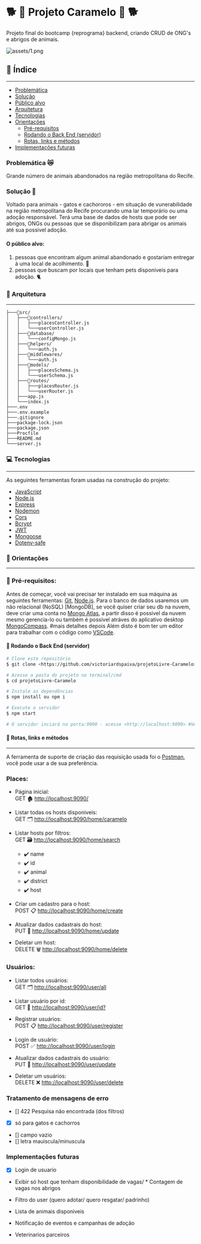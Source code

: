 # 🐕 🍬 Projeto Caramelo 🍬 🐕
Projeto final do bootcamp {reprograma} backend, criando CRUD de ONG's e abrigos de animais.

![assets/1.png](assets/1.png)


## 📑 Índice
---

   - [Problemática](#-arquitetura)
   - [Solução](#-arquitetura)
   - [Público alvo](#-arquitetura)
   - [Arquitetura](#-arquitetura)
   - [Tecnologias](#-tecnologias)
   - [Orientações](#-orientações)
      - [Pré-requisitos](#-pré-requisitos)
      - [Rodando o Back End (servidor)](#-rodando-o-back-end-servidor)
      - [Rotas, links e métodos](#--rotas-links-e-métodos)
   - [Implementações futuras](#-orientações)


### Problemática 😿
Grande número de animais abandonados na região metropolitana do Recife.

### Solução 🐶
Voltado para animais - gatos e cachororos - em situação de vunerabilidade na região metropolitana do Recife procurando uma lar temporário ou uma adoção responsável.
Terá uma base de dados de hosts que pode ser abrigos, ONGs ou pessoas que se disponibilizam para abrigar os animais até sua possivel adoção.

#### O público alvo: 
1) pessoas que encontram algum animal abandonado e gostariam entregar à uma local de acolhimento. 🏡
2) pessoas que buscam por locais que tenham pets disponiveis para adoção. 🐈

### 🧱 Arquitetura
---
```
├───📂src/
│   ├───📂controllers/
│   │   ├───placesController.js
│   │   └───userController.js
│   ├───📂database/
│   │   └───configMongo.js
│   ├───📂helpers/
│   │   └───auth.js
│   ├───📂middlewares/
│   │   └───auth.js
│   ├───📂models/
│   │   ├───placesSchema.js
│   │   └───userSchema.js
│   ├───📂routes/
│   │   ├───placesRouter.js
│   │   └───userRouter.js
│   ├───app.js 
│   └───index.js
├───.env
├───.env.example
├───.gitignore
├───package-lock.json
├───package.json
├───Procfile
├───README.md
└───server.js
```

### 💻 Tecnologias
---
As seguintes ferramentas foram usadas na construção do projeto:

- [JavaScript](https://www.javascript.com/)
- [Node.js](https://nodejs.org/en/)
- [Express](https://expressjs.com/pt-br/)
- [Nodemon](https://nodemon.io/)
- [Cors](https://www.typescriptlang.org/)
- [Bcrypt](https://www.npmjs.com/package/bcrypt)
- [JWT](https://www.npmjs.com/package/jsonwebtoken)
- [Mongoose](https://www.npmjs.com/package/mongoose)
- [Dotenv-safe](https://www.npmjs.com/package/dotenv-safe)

### 📌 Orientações
---
### 📎 Pré-requisitos:
Antes de começar, você vai precisar ter instalado em sua máquina as seguintes ferramentas:
[Git](https://git-scm.com), [Node.js](https://nodejs.org/en/). 
Para o banco de dados usaremos um não relacional (NoSQL) [MongoDB], se você quiser criar seu db na nuvem, deve criar uma conta no [Mongo Atlas](https://account.mongodb.com/), a partir disso é possivel da nuvem mesmo gerencia-lo ou também é possivel atráves do aplicativo desktop [MongoCompass](https://www.mongodb.com/products/compass).
#mais detalhes depois
Além disto é bom ter um editor para trabalhar com o código como [VSCode](https://code.visualstudio.com/).

#### 🎲 Rodando o Back End (servidor)

```bash
# Clone este repositório
$ git clone <https://github.com/victoriardspaiva/projetoLivre-Caramelo>

# Acesse a pasta do projeto no terminal/cmd
$ cd projetoLivre-Caramelo

# Instale as dependências
$ npm install ou npm i

# Execute o servidor
$ npm start

# O servidor inciará na porta:9090 - acesse <http://localhost:9090> #VARIAVEL DE AMBIENTE NO POSTMAN
```
#### 🚀  Rotas, links e métodos
---

A ferramenta de suporte de criação das requisição usada foi o [Postman](https://www.postman.com/), você pode usar a de sua preferência.

### Places:

- Página inicial:<br />
GET 🏚️ <http://localhost:9090/>

- Listar todas os hosts disponiveis:<br />
GET 🗂️ <http://localhost:9090/home/caramelo>

- Listar hosts por filtros:<br />
GET 🗃️ <http://localhost:9090/home/search>

   - ✔️ name
   - ✔️ id
   - ✔️ animal
   - ✔️ district
   - ✔️ host

<!-- # rotas privadas -->
- Criar um cadastro para o host:<br /> 
POST 📋 <http://localhost:9090/home/create>

- Atualizar dados cadastrais do host:<br />
PUT 📝 <http://localhost:9090/home/update><br />

- Deletar um host:<br />
DELETE 🗑️ <http://localhost:9090/home/delete><br />

### Usuários:

- Listar todos usuários:<br />
GET 🗂️ <http://localhost:9090/user/all>

- Listar usuário por id:<br />
GET 📂 <http://localhost:9090/user/id?>

- Registrar usuários:<br /> 
POST 📋 <http://localhost:9090/user/register>

- Login de usuário:<br /> 
POST ✅ <http://localhost:9090/user/login>

- Atualizar dados cadastrais do usuário:<br />
PUT 📝 <http://localhost:9090/user/update><br />

- Deletar um usuários:<br />
DELETE ❌ <http://localhost:9090/user/delete><br />

### Tratamento de mensagens de erro
- [] 422 Pesquisa não encontrada (dos filtros)
- [x] só para gatos e cachorros
- [] campo vazio
- [] letra mauiscula/minuscula 

### Implementações futuras
- [x] Login de usuario
* Exibir só host que tenham disponibilidade de vagas/ * Contagem de vagas nos abrigos 
* Filtro do user (quero adotar/ quero resgatar/ padrinho) 

* Lista de animais disponiveis
* Notificação de eventos e campanhas de adoção
* Veterinarios parceiros



